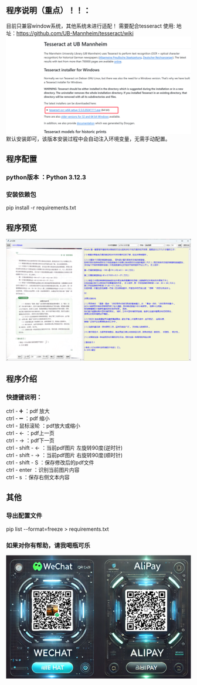## 程序说明（重点）！！：
目前只兼容window系统，其他系统未进行适配！
需要配合tesseract 使用:
    地址：https://github.com/UB-Mannheim/tesseract/wiki
![img.png](sources/img.png)
默认安装即可，该版本安装过程中会自动注入环境变量，无需手动配置。

## 程序配置
### python版本 ：Python 3.12.3
### 安装依赖包
 pip install -r requirements.txt
 
## 程序预览
![img_1.png](sources/img_1.png)

## 程序介绍
### 快捷键说明：
ctrl - ➕ ：pdf 放大  <br>
ctrl - ➖ ：pdf 缩小  <br>
ctrl - 鼠标滚轮 ：pdf放大或缩小  <br>
ctrl - ←   ：pdf上一页  <br>
ctrl - →   ：pdf下一页  <br>
ctrl - shift - ←   ：当前pdf图片 左旋转90度(逆时针)  <br>
ctrl - shift - →   ：当前pdf图片 右旋转90度(顺时针)  <br>
ctrl - shift - S    ：保存修改后的pdf文件  <br>
ctrl - enter ：识别当前图片内容  <br>
ctrl - s ：保存右侧文本内容  <br>

## 其他
### 导出配置文件
pip list --format=freeze > requirements.txt

### 如果对你有帮助，请我喝瓶可乐
![img_2.png](sources/img_2.png)